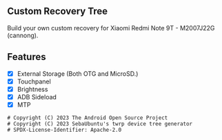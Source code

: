 ## Custom Recovery Tree
Build your own custom recovery for Xiaomi Redmi Note 9T - M2007J22G (cannong).

## Features
- [X] External Storage (Both OTG and MicroSD.)
- [X] Touchpanel
- [X] Brightness
- [X] ADB Sideload
- [X] MTP

```
# Copyright (C) 2023 The Android Open Source Project
# Copyright (C) 2023 SebaUbuntu's twrp device tree generator
# SPDX-License-Identifier: Apache-2.0
```
